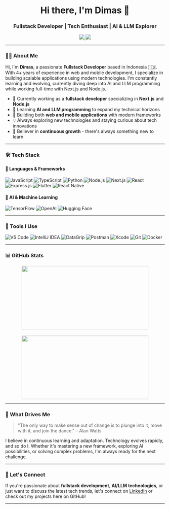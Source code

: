 <h1 align="center">Hi there, I'm Dimas 👋</h1>
<h3 align="center">Fullstack Developer | Tech Enthusiast | AI & LLM Explorer</h3>
<p align="center">
  <a href="https://github.com/dimasd-angga">
    <img src="https://img.shields.io/badge/GitHub-181717?style=flat&logo=github&logoColor=white" />
  </a>
  <a href="https://www.linkedin.com/in/dimasdarfiangga/">
    <img src="https://img.shields.io/badge/LinkedIn-0077B5?style=flat&logo=linkedin&logoColor=white" />
  </a>
</p>

---

### 👨‍💻 About Me

Hi, I'm **Dimas**, a passionate **Fullstack Developer** based in Indonesia 🇮🇩. With 4+ years of experience in web and mobile development, I specialize in building scalable applications using modern technologies. I'm constantly learning and evolving, currently diving deep into AI and LLM programming while working full-time with Next.js and Node.js.

- 🔭 Currently working as a **fullstack developer** specializing in **Next.js** and **Node.js**
- 🤖 Learning **AI and LLM programming** to expand my technical horizons
- 📱 Building both **web and mobile applications** with modern frameworks
- 💡 Always exploring new technologies and staying curious about tech innovations
- 🌱 Believer in **continuous growth** - there's always something new to learn

---

### 🛠️ Tech Stack

#### 📜 Languages & Frameworks
![JavaScript](https://img.shields.io/badge/JavaScript-F7DF1E?style=flat&logo=javascript&logoColor=black)
![TypeScript](https://img.shields.io/badge/TypeScript-3178C6?style=flat&logo=typescript&logoColor=white)
![Python](https://img.shields.io/badge/Python-3776AB?style=flat&logo=python&logoColor=white)
![Node.js](https://img.shields.io/badge/Node.js-339933?style=flat&logo=node.js&logoColor=white)
![Next.js](https://img.shields.io/badge/Next.js-000000?style=flat&logo=next.js&logoColor=white)
![React](https://img.shields.io/badge/React-20232A?style=flat&logo=react&logoColor=61DAFB)
![Express.js](https://img.shields.io/badge/Express.js-000000?style=flat&logo=express&logoColor=white)
![Flutter](https://img.shields.io/badge/Flutter-02569B?style=flat&logo=flutter&logoColor=white)
![React Native](https://img.shields.io/badge/React_Native-20232A?style=flat&logo=react&logoColor=61DAFB)

#### 🤖 AI & Machine Learning
![TensorFlow](https://img.shields.io/badge/TensorFlow-FF6F00?style=flat&logo=tensorflow&logoColor=white)
![OpenAI](https://img.shields.io/badge/OpenAI-412991?style=flat&logo=openai&logoColor=white)
![Hugging Face](https://img.shields.io/badge/Hugging%20Face-FFD21E?style=flat&logo=huggingface&logoColor=black)

---

### 🧰 Tools I Use

![VS Code](https://img.shields.io/badge/VS%20Code-007ACC?style=flat&logo=visual-studio-code&logoColor=white)
![IntelliJ IDEA](https://img.shields.io/badge/IntelliJ%20IDEA-000000?style=flat&logo=intellij-idea&logoColor=white)
![DataGrip](https://img.shields.io/badge/DataGrip-000000?style=flat&logo=datagrip&logoColor=white)
![Postman](https://img.shields.io/badge/Postman-FF6C37?style=flat&logo=postman&logoColor=white)
![Xcode](https://img.shields.io/badge/Xcode-147EFB?style=flat&logo=xcode&logoColor=white)
![Git](https://img.shields.io/badge/Git-F05032?style=flat&logo=git&logoColor=white)
![Docker](https://img.shields.io/badge/Docker-2496ED?style=flat&logo=docker&logoColor=white)

---

### 📊 GitHub Stats

<div align="center" style="display: flex; justify-content: center; flex-wrap: wrap; gap: 20px;">
  <img src="https://github-readme-stats.vercel.app/api?username=dimasd-angga&show_icons=true&theme=tokyonight&hide_border=true&hide_title=true&card_width=400" width="400" height="200" />
  <img src="https://github-readme-streak-stats.herokuapp.com?user=dimasd-angga&theme=tokyonight&hide_border=true&date_format=j%20M%5B%20Y%5D" width="400" height="200" />
</div>

---

### 🚀 What Drives Me

> "The only way to make sense out of change is to plunge into it, move with it, and join the dance." – Alan Watts

I believe in continuous learning and adaptation. Technology evolves rapidly, and so do I. Whether it's mastering a new framework, exploring AI possibilities, or solving complex problems, I'm always ready for the next challenge.

---

### 🤝 Let's Connect

If you're passionate about **fullstack development**, **AI/LLM technologies**, or just want to discuss the latest tech trends, let's connect on [LinkedIn](https://www.linkedin.com/in/dimasdarfiangga/) or check out my projects here on GitHub!

---
